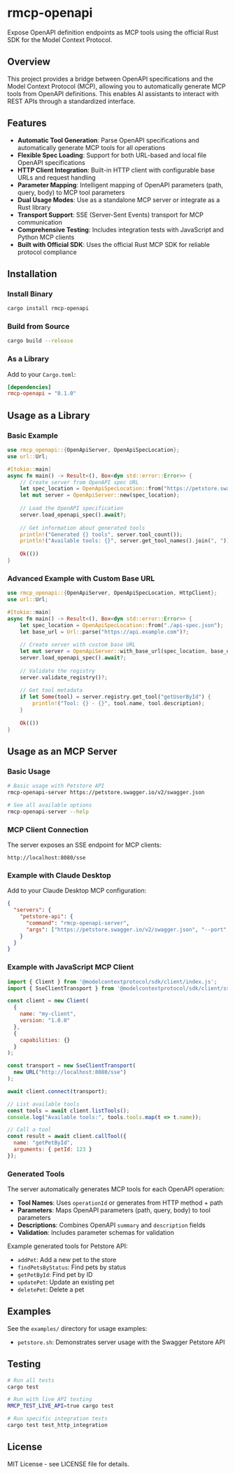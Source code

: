 # rmcp-openapi

Expose OpenAPI definition endpoints as MCP tools using the official Rust SDK for the Model Context Protocol.

## Overview

This project provides a bridge between OpenAPI specifications and the Model Context Protocol (MCP), allowing you to automatically generate MCP tools from OpenAPI definitions. This enables AI assistants to interact with REST APIs through a standardized interface.

## Features

- **Automatic Tool Generation**: Parse OpenAPI specifications and automatically generate MCP tools for all operations
- **Flexible Spec Loading**: Support for both URL-based and local file OpenAPI specifications
- **HTTP Client Integration**: Built-in HTTP client with configurable base URLs and request handling
- **Parameter Mapping**: Intelligent mapping of OpenAPI parameters (path, query, body) to MCP tool parameters
- **Dual Usage Modes**: Use as a standalone MCP server or integrate as a Rust library
- **Transport Support**: SSE (Server-Sent Events) transport for MCP communication
- **Comprehensive Testing**: Includes integration tests with JavaScript and Python MCP clients
- **Built with Official SDK**: Uses the official Rust MCP SDK for reliable protocol compliance

## Installation

### Install Binary
```bash
cargo install rmcp-openapi
```

### Build from Source
```bash
cargo build --release
```

### As a Library
Add to your `Cargo.toml`:
```toml
[dependencies]
rmcp-openapi = "0.1.0"
```

## Usage as a Library

### Basic Example
```rust
use rmcp_openapi::{OpenApiServer, OpenApiSpecLocation};
use url::Url;

#[tokio::main]
async fn main() -> Result<(), Box<dyn std::error::Error>> {
    // Create server from OpenAPI spec URL
    let spec_location = OpenApiSpecLocation::from("https://petstore.swagger.io/v2/swagger.json");
    let mut server = OpenApiServer::new(spec_location);
    
    // Load the OpenAPI specification
    server.load_openapi_spec().await?;
    
    // Get information about generated tools
    println!("Generated {} tools", server.tool_count());
    println!("Available tools: {}", server.get_tool_names().join(", "));
    
    Ok(())
}
```

### Advanced Example with Custom Base URL
```rust
use rmcp_openapi::{OpenApiServer, OpenApiSpecLocation, HttpClient};
use url::Url;

#[tokio::main]
async fn main() -> Result<(), Box<dyn std::error::Error>> {
    let spec_location = OpenApiSpecLocation::from("./api-spec.json");
    let base_url = Url::parse("https://api.example.com")?;
    
    // Create server with custom base URL
    let mut server = OpenApiServer::with_base_url(spec_location, base_url)?;
    server.load_openapi_spec().await?;
    
    // Validate the registry
    server.validate_registry()?;
    
    // Get tool metadata
    if let Some(tool) = server.registry.get_tool("getUserById") {
        println!("Tool: {} - {}", tool.name, tool.description);
    }
    
    Ok(())
}
```

## Usage as an MCP Server

### Basic Usage

```bash
# Basic usage with Petstore API
rmcp-openapi-server https://petstore.swagger.io/v2/swagger.json

# See all available options
rmcp-openapi-server --help
```

### MCP Client Connection

The server exposes an SSE endpoint for MCP clients:

```
http://localhost:8080/sse
```

### Example with Claude Desktop

Add to your Claude Desktop MCP configuration:

```json
{
  "servers": {
    "petstore-api": {
      "command": "rmcp-openapi-server",
      "args": ["https://petstore.swagger.io/v2/swagger.json", "--port", "8080"]
    }
  }
}
```

### Example with JavaScript MCP Client

```javascript
import { Client } from '@modelcontextprotocol/sdk/client/index.js';
import { SseClientTransport } from '@modelcontextprotocol/sdk/client/sse.js';

const client = new Client(
  {
    name: "my-client",
    version: "1.0.0"
  },
  {
    capabilities: {}
  }
);

const transport = new SseClientTransport(
  new URL("http://localhost:8080/sse")
);

await client.connect(transport);

// List available tools
const tools = await client.listTools();
console.log("Available tools:", tools.tools.map(t => t.name));

// Call a tool
const result = await client.callTool({
  name: "getPetById",
  arguments: { petId: 123 }
});
```

### Generated Tools

The server automatically generates MCP tools for each OpenAPI operation:

- **Tool Names**: Uses `operationId` or generates from HTTP method + path
- **Parameters**: Maps OpenAPI parameters (path, query, body) to tool parameters
- **Descriptions**: Combines OpenAPI `summary` and `description` fields
- **Validation**: Includes parameter schemas for validation

Example generated tools for Petstore API:
- `addPet`: Add a new pet to the store
- `findPetsByStatus`: Find pets by status
- `getPetById`: Find pet by ID
- `updatePet`: Update an existing pet
- `deletePet`: Delete a pet

## Examples

See the `examples/` directory for usage examples:

- `petstore.sh`: Demonstrates server usage with the Swagger Petstore API

## Testing

```bash
# Run all tests
cargo test

# Run with live API testing
RMCP_TEST_LIVE_API=true cargo test

# Run specific integration tests
cargo test test_http_integration
```

## License

MIT License - see LICENSE file for details.